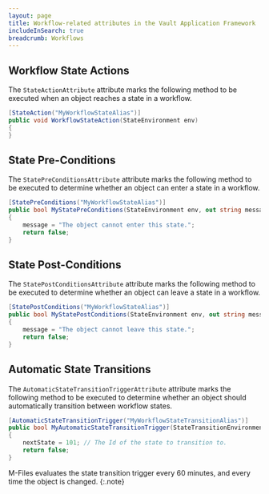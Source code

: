 ```yaml
---
layout: page
title: Workflow-related attributes in the Vault Application Framework
includeInSearch: true
breadcrumb: Workflows
---
```


## Workflow State Actions

The `StateActionAttribute` attribute marks the following method to be executed when an object reaches a state in a workflow.

```csharp
[StateAction("MyWorkflowStateAlias")]
public void WorkflowStateAction(StateEnvironment env)
{
}
```

## State Pre-Conditions

The `StatePreConditionsAttribute` attribute marks the following method to be executed to determine whether an object can enter a state in a workflow.

```csharp
[StatePreConditions("MyWorkflowStateAlias")]
public bool MyStatePreConditions(StateEnvironment env, out string message)
{
	message = "The object cannot enter this state.";
	return false;
}
```

## State Post-Conditions

The `StatePostConditionsAttribute` attribute marks the following method to be executed to determine whether an object can leave a state in a workflow.

```csharp
[StatePostConditions("MyWorkflowStateAlias")]
public bool MyStatePostConditions(StateEnvironment env, out string message)
{
	message = "The object cannot leave this state.";
	return false;
}
```

## Automatic State Transitions

The `AutomaticStateTransitionTriggerAttribute` attribute marks the following method to be executed to determine whether an object should automatically transition between workflow states.

```csharp
[AutomaticStateTransitionTrigger("MyWorkflowStateTransitionAlias")]
public bool MyAutomaticStateTransitionTrigger(StateTransitionEnvironment env, out int nextState)
{
	nextState = 101; // The Id of the state to transition to.
	return false;
}
```

M-Files evaluates the state transition trigger every 60 minutes, and every time the object is changed.
{:.note}
